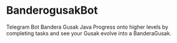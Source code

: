 # BanderogusakBot
Telegram Bot Bandera Gusak Java 
Progress onto higher levels by completing tasks and see your Gusak evolve into 
a BanderaGusak.
